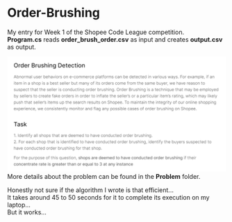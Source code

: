 # Order-Brushing
My entry for Week 1 of the Shopee Code League competition.  
**Program.cs** reads **order_brush_order.csv** as input and creates **output.csv** as output.

![alt text](instructions.png)
More details about the problem can be found in the **Problem** folder.

Honestly not sure if the algorithm I wrote is that efficient...  
It takes around 45 to 50 seconds for it to complete its execution on my laptop...  
But it works...
